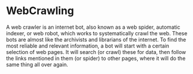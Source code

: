 # WebCrawling
A web crawler is an internet bot, also known as a web spider, automatic indexer, or web robot, which works to systematically crawl the web. These bots are almost like the archivists and librarians of the internet. 
  To find the most reliable and relevant information, a bot will start with a certain selection of web pages. It will search (or crawl) these for data, then follow the links mentioned in them (or spider) to other pages, where it will do the same thing all over again.
